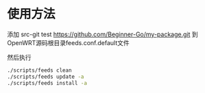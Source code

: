 # 使用方法


添加 src-git test https://github.com/Beginner-Go/my-package.git 到 OpenWRT源码根目录feeds.conf.default文件

然后执行

```bash
./scripts/feeds clean
./scripts/feeds update -a
./scripts/feeds install -a
```
